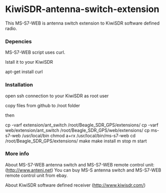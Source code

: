 # KiwiSDR-antenna-switch-extension

This MS-S7-WEB is antenna switch extension to KiwiSDR software defined radio.

### Depencies

MS-S7-WEB script uses curl.

Istall it to your KiwiSDR

apt-get install curl



### Installation

open ssh connection to your KiwiSDR as root user

copy files from github to /root folder

then

 cp -varf extension/ant_switch /root/Beagle_SDR_GPS/extensions/
 cp -varf web/extension/ant_switch /root/Beagle_SDR_GPS/web/extensions/
 cp ms-s7-web /usr/local/bin
 chmod a+rx /usr/local/bin/ms-s7-web
 cd /root/Beagle_SDR_GPS/extensions/
 make
 make install
 m stop
 m start
 
### More info

About MS-S7-WEB antenna switch and MS-S7-WEB remote control unit:
(http://www.anteni.net)
You can buy MS-S antenna switch and MS-S7-WEB remote control unit from  ebay.

About KiwiSDR software defined receiver
(http://www.kiwisdr.com/)

